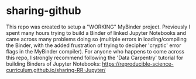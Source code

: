 # sharing-github
This repo was created to setup a "WORKING" MyBinder project. Previously I spent many hours trying to build a Binder of linked Jupyter Notebooks and came across many problems doing so (multiple errors in loading/compiling the Binder, with the added frustration of trying to decipher 'cryptic' error flags in the MyBinder compiler). For anyone who happens to come across this repo, I strongly recommend following the 'Data Carpentry' tutorial for building Binders of Jupyter Notebooks: https://reproducible-science-curriculum.github.io/sharing-RR-Jupyter/
